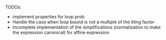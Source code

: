TODOs:
- implement properties for loop prob
- Handle the case when loop bound is not a multiple of the tiling factor
- Incomplete implementation of the simplifications (normalization to make the expression canonical) for affine expression